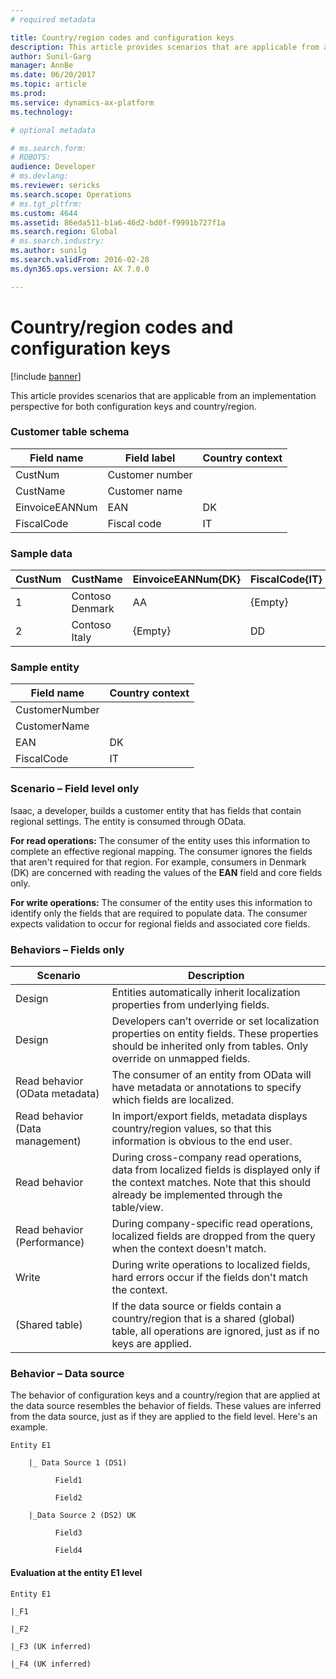 ```yaml
---
# required metadata

title: Country/region codes and configuration keys
description: This article provides scenarios that are applicable from an implementation perspective for both configuration keys and country/region.
author: Sunil-Garg
manager: AnnBe
ms.date: 06/20/2017
ms.topic: article
ms.prod: 
ms.service: dynamics-ax-platform
ms.technology: 

# optional metadata

# ms.search.form: 
# ROBOTS: 
audience: Developer
# ms.devlang: 
ms.reviewer: sericks
ms.search.scope: Operations
# ms.tgt_pltfrm: 
ms.custom: 4644
ms.assetid: 86eda511-b1a6-46d2-bd0f-f9991b727f1a
ms.search.region: Global
# ms.search.industry: 
ms.author: sunilg
ms.search.validFrom: 2016-02-28
ms.dyn365.ops.version: AX 7.0.0

---
```


# Country/region codes and configuration keys

[!include [banner](../includes/banner.md)]

This article provides scenarios that are applicable from an implementation perspective for both configuration keys and country/region.

### Customer table schema

| Field name     | Field label     | Country context |
|----------------|-----------------|-----------------|
| CustNum        | Customer number |                 |
| CustName       | Customer name   |                 |
| EinvoiceEANNum | EAN             | DK              |
| FiscalCode     | Fiscal code     | IT              |

### Sample data

| CustNum | CustName        | EinvoiceEANNum{DK} | FiscalCode{IT} | DataAreaId |
|---------|-----------------|--------------------|----------------|------------|
| 1       | Contoso Denmark | AA                 | {Empty}        | DK         |
| 2       | Contoso Italy   | {Empty}            | DD             | IT         |

### Sample entity

| Field name     | Country context |
|----------------|-----------------|
| CustomerNumber |                 |
| CustomerName   |                 |
| EAN            | DK              |
| FiscalCode     | IT              |

### Scenario – Field level only

Isaac, a developer, builds a customer entity that has fields that contain regional settings. The entity is consumed through OData.

**For read operations:** The consumer of the entity uses this information to complete an effective regional mapping. The consumer ignores the fields that aren't required for that region. For example, consumers in Denmark (DK) are concerned with reading the values of the **EAN** field and core fields only.

**For write operations:** The consumer of the entity uses this information to identify only the fields that are required to populate data. The consumer expects validation to occur for regional fields and associated core fields.

### Behaviors – Fields only

| Scenario                        | Description |
|---------------------------------|-------------|
| Design                          | Entities automatically inherit localization properties from underlying fields. |
| Design                          | Developers can’t override or set localization properties on entity fields. These properties should be inherited only from tables. Only override on unmapped fields. |
| Read behavior (OData metadata)  | The consumer of an entity from OData will have metadata or annotations to specify which fields are localized. |
| Read behavior (Data management) | In import/export fields, metadata displays country/region values, so that this information is obvious to the end user. |
| Read behavior                   | During cross-company read operations, data from localized fields is displayed only if the context matches. Note that this should already be implemented through the table/view. |
| Read behavior (Performance)     | During company-specific read operations, localized fields are dropped from the query when the context doesn't match. |
| Write                           | During write operations to localized fields, hard errors occur if the fields don't match the context. |
| (Shared table)                  | If the data source or fields contain a country/region that is a shared (global) table, all operations are ignored, just as if no keys are applied. |

### Behavior – Data source

The behavior of configuration keys and a country/region that are applied at the data source resembles the behavior of fields. These values are inferred from the data source, just as if they are applied to the field level. Here's an example.

    Entity E1

        |_ Data Source 1 (DS1)

              Field1

              Field2

        |_Data Source 2 (DS2) UK

              Field3

              Field4

#### Evaluation at the entity E1 level

    Entity E1

    |_F1

    |_F2

    |_F3 (UK inferred)

    |_F4 (UK inferred)
